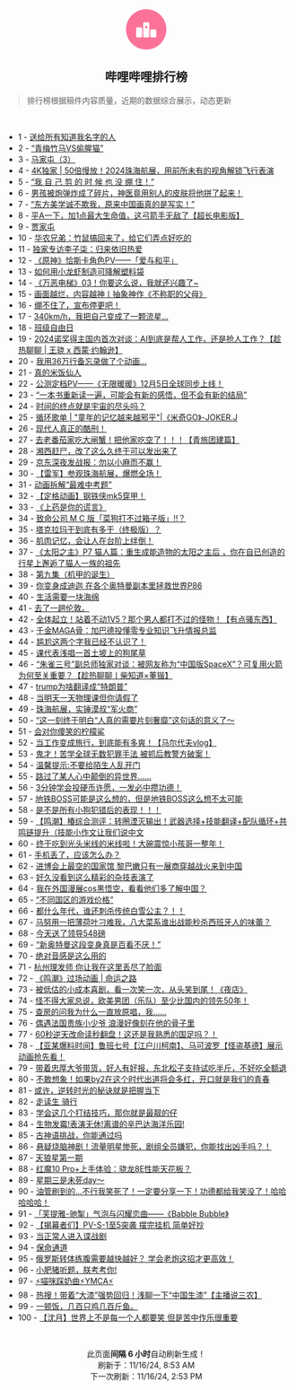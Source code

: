 <div align="center">
    <img src="./assets/icon_rank.png" alt="logo" />
    <h2>哔哩哔哩排行榜</h>
</div>

> 排行榜根据稿件内容质量，近期的数据综合展示，动态更新

<br />

<ul><li><span>1 - <a href=https://www.bilibili.com/BV14UUAYmExC target=_blank>送给所有知道我名字的人</a></span></li><li><span>2 - <a href=https://www.bilibili.com/BV15qUTYrEC1 target=_blank>“青梅竹马VS偷腥猫”</a></span></li><li><span>3 - <a href=https://www.bilibili.com/BV13FmhYwEEQ target=_blank>马家屯（3）</a></span></li><li><span>4 - <a href=https://www.bilibili.com/BV1c8mUYeEWn target=_blank>4K独家&nbsp;|&nbsp;50倍慢放！2024珠海航展，用前所未有的视角解锁飞行表演</a></span></li><li><span>5 - <a href=https://www.bilibili.com/BV1FZUAYrEdt target=_blank>“我&nbsp;自&nbsp;己&nbsp;剪&nbsp;的&nbsp;时&nbsp;候&nbsp;也&nbsp;没&nbsp;绷&nbsp;住！”</a></span></li><li><span>6 - <a href=https://www.bilibili.com/BV1JnmhY2EDp target=_blank>男孩被炮弹炸成了碎片，神医竟用别人的皮肤将他拼了起来！</a></span></li><li><span>7 - <a href=https://www.bilibili.com/BV1SNUTYYE4Z target=_blank>“东方美学诚不欺我，原来中国画真的是写实！”</a></span></li><li><span>8 - <a href=https://www.bilibili.com/BV181UNYtEZr target=_blank>平A一下，加1点最大生命值，这弓箭手无敌了【超长电影版】</a></span></li><li><span>9 - <a href=https://www.bilibili.com/BV1ZwmtYwE4C target=_blank>贾家屯</a></span></li><li><span>10 - <a href=https://www.bilibili.com/BV1bWmaYeERX target=_blank>华农兄弟：竹鼠搞回来了，给它们弄点好吃的</a></span></li><li><span>11 - <a href=https://www.bilibili.com/BV1DnUKYYEkj target=_blank>独家专访李子柒：归来依旧热爱</a></span></li><li><span>12 - <a href=https://www.bilibili.com/BV1eoUPYwEwy target=_blank>《原神》恰斯卡角色PV——「爱与和平」</a></span></li><li><span>13 - <a href=https://www.bilibili.com/BV1ZrmtYvE87 target=_blank>如何用小龙虾制造可降解塑料袋</a></span></li><li><span>14 - <a href=https://www.bilibili.com/BV1ybm8YHE2K target=_blank>《万恶电梯》03！你要这么说，我就还兴趣了~</a></span></li><li><span>15 - <a href=https://www.bilibili.com/BV1cGUGYPEgC target=_blank>画面越烂，内容越神丨抽象神作《不称职的父母》</a></span></li><li><span>16 - <a href=https://www.bilibili.com/BV1W5UNYSEFn target=_blank>绷不住了，宣布停更吧！</a></span></li><li><span>17 - <a href=https://www.bilibili.com/BV1NeULY2EV2 target=_blank>340km/h，我把自己变成了一颗流星...</a></span></li><li><span>18 - <a href=https://www.bilibili.com/BV1JWUNYkEEs target=_blank>班级自由日</a></span></li><li><span>19 - <a href=https://www.bilibili.com/BV1KWmUYBEF4 target=_blank>2024诺奖得主国内首次对谈：AI到底是帮人工作，还是抢人工作？【趁热聊聊&nbsp;|&nbsp;王骁&nbsp;x&nbsp;西蒙·约翰逊】</a></span></li><li><span>20 - <a href=https://www.bilibili.com/BV1LVmRYzERY target=_blank>我用36万行备忘录做了个动画…</a></span></li><li><span>21 - <a href=https://www.bilibili.com/BV1PtmDYCEW7 target=_blank>真的米饭仙人</a></span></li><li><span>22 - <a href=https://www.bilibili.com/BV1H7UNY2EEL target=_blank>公测定档PV——《无限暖暖》12月5日全球同步上线！</a></span></li><li><span>23 - <a href=https://www.bilibili.com/BV1SPUNYxETp target=_blank>“一本书重新读一遍，可能会有新的感悟，但不会有新的结局”</a></span></li><li><span>24 - <a href=https://www.bilibili.com/BV1DiUGY2EuR target=_blank>时间的终点就是宇宙的尽头吗？</a></span></li><li><span>25 - <a href=https://www.bilibili.com/BV1NtmDYCEhF target=_blank>循环歌单&nbsp;|&nbsp;&quot;童年的记忆越来越邪乎&quot;|《米奇GO》-JOKER.J</a></span></li><li><span>26 - <a href=https://www.bilibili.com/BV1T4UVYCEVH target=_blank>现代人真正的酷刑！</a></span></li><li><span>27 - <a href=https://www.bilibili.com/BV12xm8YWETV target=_blank>去老番茄家吃大闸蟹！把他家吃空了！！！【青旅团建篇】</a></span></li><li><span>28 - <a href=https://www.bilibili.com/BV1uemfYrE2h target=_blank>湘西赶尸，改了这么久终于可以发出来了</a></span></li><li><span>29 - <a href=https://www.bilibili.com/BV1ksUTYSEuv target=_blank>京东深夜发战报：勿以小麻而不赢！</a></span></li><li><span>30 - <a href=https://www.bilibili.com/BV1JkULYgEbi target=_blank>【雷军】参观珠海航展，爆燃全场！</a></span></li><li><span>31 - <a href=https://www.bilibili.com/BV1S3mWYzEuX target=_blank>动画拆解“最难中考题”</a></span></li><li><span>32 - <a href=https://www.bilibili.com/BV1ciUVYqEM5 target=_blank>【定格动画】钢铁侠mk5穿甲！</a></span></li><li><span>33 - <a href=https://www.bilibili.com/BV1QJUKYPE2x target=_blank>《上药是你的谎言》</a></span></li><li><span>34 - <a href=https://www.bilibili.com/BV1jKmXYiEx1 target=_blank>致命公司&nbsp;M&nbsp;C&nbsp;版「菜狗打不过箱子版」!!？</a></span></li><li><span>35 - <a href=https://www.bilibili.com/BV1Mgm2YzEsn target=_blank>塔克拉玛干到底有多干（终极版）？</a></span></li><li><span>36 - <a href=https://www.bilibili.com/BV1fAUPYTE2h target=_blank>肌肉记忆，会让人在台阶上绊倒！</a></span></li><li><span>37 - <a href=https://www.bilibili.com/BV1b2UNYoExb target=_blank>《太阳之主》P7&nbsp;猫人篇：重生成能造物的太阳之主后&nbsp;，你在自已创造的行星上邂逅了猫人一族的祖先</a></span></li><li><span>38 - <a href=https://www.bilibili.com/BV1CfmhYDEP2 target=_blank>第九集（机甲的诞生）</a></span></li><li><span>39 - <a href=https://www.bilibili.com/BV18PUNYxEAG target=_blank>你变身成迪迦&nbsp;在各个奥特曼副本里拯救世界P86</a></span></li><li><span>40 - <a href=https://www.bilibili.com/BV1iQUPYeEaL target=_blank>生活需要一块海绵</a></span></li><li><span>41 - <a href=https://www.bilibili.com/BV15jmRYqEBf target=_blank>去了一趟伦敦。</a></span></li><li><span>42 - <a href=https://www.bilibili.com/BV12cmSYGEEp target=_blank>全体起立！站着不动1V5？那个男人都打不过的怪物！【有点骚东西】</a></span></li><li><span>43 - <a href=https://www.bilibili.com/BV1UHULY9EB4 target=_blank>千金MAGA骨：加巴德投懂零专业知识飞升情报总监</a></span></li><li><span>44 - <a href=https://www.bilibili.com/BV1jpmbYqETS target=_blank>尴尬这两个字我已经不认识了！</a></span></li><li><span>45 - <a href=https://www.bilibili.com/BV1gFUjYZEnE target=_blank>课代表浅唱一首土坡上的狗尾草</a></span></li><li><span>46 - <a href=https://www.bilibili.com/BV1fqmUYZEzQ target=_blank>“朱雀三号”副总师独家对谈：被网友称为“中国版SpaceX”？可复用火箭为何至关重要？【趁热聊聊丨柴知道×董锴】</a></span></li><li><span>47 - <a href=https://www.bilibili.com/BV1D7mDYnEa1 target=_blank>trump为啥翻译成“特朗普”</a></span></li><li><span>48 - <a href=https://www.bilibili.com/BV1KUUAYmEVN target=_blank>当明天一天物理课但你请假了</a></span></li><li><span>49 - <a href=https://www.bilibili.com/BV134moYBEv9 target=_blank>珠海航展，实锤漠叔“军火商”</a></span></li><li><span>50 - <a href=https://www.bilibili.com/BV1q1UPYBEuy target=_blank>“这一刻终于明白“人真的需要片刻奢靡”这句话的意义了～</a></span></li><li><span>51 - <a href=https://www.bilibili.com/BV1JJmhY7Ekd target=_blank>会对你傻笑的柠檬鲨</a></span></li><li><span>52 - <a href=https://www.bilibili.com/BV1hJUVYEEVj target=_blank>当工作变成旅行，到底能有多爽！【马尔代夫vlog】</a></span></li><li><span>53 - <a href=https://www.bilibili.com/BV1GQmUYJEeC target=_blank>鬼才！苦学全球无数犯罪手法&nbsp;被抓后教警方破案！</a></span></li><li><span>54 - <a href=https://www.bilibili.com/BV1SsULYQEWC target=_blank>温馨提示:不要给陌生人乱开门</a></span></li><li><span>55 - <a href=https://www.bilibili.com/BV1w9m4YBENQ target=_blank>路过了某人心中颠倒的异世界……</a></span></li><li><span>56 - <a href=https://www.bilibili.com/BV1pHUTYDEkK target=_blank>3分钟学会投硬币许愿，一发必中攒功德！</a></span></li><li><span>57 - <a href=https://www.bilibili.com/BV16cm8YrExB target=_blank>地铁BOSS可能是这么想的，但是地铁BOSS这么想不太可能</a></span></li><li><span>58 - <a href=https://www.bilibili.com/BV1iJmmYHEs1 target=_blank>是不是所有小狗犯错后的表现！！！</a></span></li><li><span>59 - <a href=https://www.bilibili.com/BV191U3YQEQB target=_blank>【鸣潮】椿综合测评：转圈湮灭输出！武器选择+技能翻译+配队循环+共鸣链提升（技能小作文让我们说中文</a></span></li><li><span>60 - <a href=https://www.bilibili.com/BV1MNU5Y2EEf target=_blank>终于吃到光头米线的米线啦！大碗震惊小孩哥一整年！</a></span></li><li><span>61 - <a href=https://www.bilibili.com/BV1dUm8YBEF3 target=_blank>手机丢了，应该怎么办？</a></span></li><li><span>62 - <a href=https://www.bilibili.com/BV1aRm8YeE7w target=_blank>进博会上最空的国家馆&nbsp;黎巴嫩只有一展商穿越战火来到中国</a></span></li><li><span>63 - <a href=https://www.bilibili.com/BV1U5mxYLEF1 target=_blank>好久没看到这么精彩的杂技表演了</a></span></li><li><span>64 - <a href=https://www.bilibili.com/BV1RjmaYMEE6 target=_blank>我在外国漫展cos黑悟空，看看他们多了解中国？</a></span></li><li><span>65 - <a href=https://www.bilibili.com/BV1zJUAYqEMe target=_blank>“不同国区的游戏价格”</a></span></li><li><span>66 - <a href=https://www.bilibili.com/BV1KvmoYAEzs target=_blank>都什么年代，谁还刺杀传统白雪公主？！！</a></span></li><li><span>67 - <a href=https://www.bilibili.com/BV1GSS7YTE4s target=_blank>马努用一把薄荷叶刁难我，八大菜系谁出战能秒杀西班牙人的味蕾？</a></span></li><li><span>68 - <a href=https://www.bilibili.com/BV1GQU3YmEm9 target=_blank>今天送了领导548磅</a></span></li><li><span>69 - <a href=https://www.bilibili.com/BV1HnUNY1Ean target=_blank>“新奥特曼这段变身真是百看不厌！”</a></span></li><li><span>70 - <a href=https://www.bilibili.com/BV1zxmhYVEtD target=_blank>绝对音感是这么用的</a></span></li><li><span>71 - <a href=https://www.bilibili.com/BV14GUTYZEj1 target=_blank>杭州理发师&nbsp;你让我在这里丢尽了脸面</a></span></li><li><span>72 - <a href=https://www.bilibili.com/BV1HRmSYKExk target=_blank>《鸣潮》过场动画&nbsp;|&nbsp;命运之路</a></span></li><li><span>73 - <a href=https://www.bilibili.com/BV19um8YNEqq target=_blank>被低估的小成本喜剧，看一次笑一次，从头笑到尾！《夜店》</a></span></li><li><span>74 - <a href=https://www.bilibili.com/BV17ZmmYxEhL target=_blank>怪不得大家总说，欧美男团（乐队）至少比国内的领先50年！</a></span></li><li><span>75 - <a href=https://www.bilibili.com/BV1EkmzYeE7e target=_blank>查房的问我为什么一直放原唱，我……</a></span></li><li><span>76 - <a href=https://www.bilibili.com/BV1uRmUY7Eum target=_blank>偶遇法国贵族小少爷&nbsp;浪漫好像刻在他的骨子里</a></span></li><li><span>77 - <a href=https://www.bilibili.com/BV1SumdYwEa1 target=_blank>60秒逆天改命读秒翻盘！这还是我熟悉的国足吗？！</a></span></li><li><span>78 - <a href=https://www.bilibili.com/BV1g5mDYpEJU target=_blank>【亚某爆料时间】鲁班七号【江户川柯南】、马可波罗【怪盗基德】展示动画抢先看！</a></span></li><li><span>79 - <a href=https://www.bilibili.com/BV1mjU3YrEyQ target=_blank>带着忠厚大爷带货，好人有好报，东北松子支持试吃半斤，不好吃全额退</a></span></li><li><span>80 - <a href=https://www.bilibili.com/BV1ccULYuEzu target=_blank>不敢想象！如果by2在这个时代出道将会多红，开口就是我们的青春</a></span></li><li><span>81 - <a href=https://www.bilibili.com/BV1u4maYaECJ target=_blank>或许，逆转时光的秘诀就是把握当下</a></span></li><li><span>82 - <a href=https://www.bilibili.com/BV13am4YXEJ9 target=_blank>走读生&nbsp;骑行</a></span></li><li><span>83 - <a href=https://www.bilibili.com/BV1dgm8YeE3t target=_blank>学会这几个打结技巧，那你就是最靓的仔</a></span></li><li><span>84 - <a href=https://www.bilibili.com/BV187UVYUE2o target=_blank>生物发霉!表演无休!离谱的辛巴达海洋乐园!</a></span></li><li><span>85 - <a href=https://www.bilibili.com/BV1gBUAYsEn2 target=_blank>古神语挑战，你能通过吗</a></span></li><li><span>86 - <a href=https://www.bilibili.com/BV1hmm2Y5Edn target=_blank>悬疑烧脑神剧！流量明星惨死，剧组全员嫌犯，你能找出凶手吗？！</a></span></li><li><span>87 - <a href=https://www.bilibili.com/BV1KmmbYnEoC target=_blank>天狼星第一期</a></span></li><li><span>88 - <a href=https://www.bilibili.com/BV1XRUPYaEqk target=_blank>红魔10&nbsp;Pro+上手体验：骁龙8E性能天花板？</a></span></li><li><span>89 - <a href=https://www.bilibili.com/BV1KDUAYjEHH target=_blank>星期三是未死day～</a></span></li><li><span>90 - <a href=https://www.bilibili.com/BV1jSULYvEG9 target=_blank>油管刷到的…不行我笑死了！一定要分享一下！功德都给我笑没了！哈哈哈哈哈！</a></span></li><li><span>91 - <a href=https://www.bilibili.com/BV19nUMY3ECf target=_blank>「芙提雅-驰掣」气泡与闪耀恋曲——《Babble&nbsp;Bubble》</a></span></li><li><span>92 - <a href=https://www.bilibili.com/BV1FSmoYXEUw target=_blank>【揭幕者们】PV-S-1至5突袭&nbsp;摆完挂机&nbsp;简单好抄</a></span></li><li><span>93 - <a href=https://www.bilibili.com/BV1BRUgYdE8Y target=_blank>当正常人进入谍战剧</a></span></li><li><span>94 - <a href=https://www.bilibili.com/BV1a5mDYpEeC target=_blank>保命通道</a></span></li><li><span>95 - <a href=https://www.bilibili.com/BV1NfUuYNE6r target=_blank>俄罗斯转体练腹需要越快越好？&nbsp;学会老炮这招才更高效！</a></span></li><li><span>96 - <a href=https://www.bilibili.com/BV1KRUTYFE52 target=_blank>小肥猪听题，朕考考你!</a></span></li><li><span>97 - <a href=https://www.bilibili.com/BV16rm8YVEm8 target=_blank>⚡喵咪踩奶曲⚡YMCA⚡</a></span></li><li><span>98 - <a href=https://www.bilibili.com/BV1YpUKYAEMm target=_blank>热搜！带着“大漆”强势回归！浅聊一下“中国生漆”【主播说三农】</a></span></li><li><span>99 - <a href=https://www.bilibili.com/BV1G3UVY9Evx target=_blank>一顿饭，几百只鸡几百斤鱼。</a></span></li><li><span>100 - <a href=https://www.bilibili.com/BV1zrUPY3ESA target=_blank>【沈月】世界上不是每一个人都要笑&nbsp;但是苦中作乐很重要</a></span></li></ul>

<br />

<p align=center>此页面<strong>间隔 6 小时</strong>自动刷新生成！<br>刷新于：11/16/24, 8:53 AM<br>下一次刷新：11/16/24, 2:53 PM</p>

